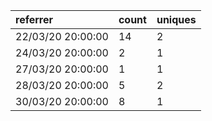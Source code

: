 | referrer          | count | uniques |
| :---------------- | :---- | :------ |
| 22/03/20 20:00:00 | 14    | 2       |
| 24/03/20 20:00:00 | 2     | 1       |
| 27/03/20 20:00:00 | 1     | 1       |
| 28/03/20 20:00:00 | 5     | 2       |
| 30/03/20 20:00:00 | 8     | 1       |